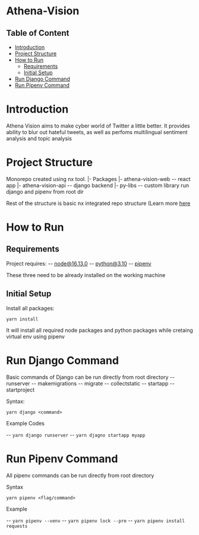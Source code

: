 # Athena-Vision

## Table of Content
- [Introduction](#Introduction)
- [Project Structure](#Project-Structure)
- [How to Run](#How-to-run)
    - [Requirements](##Requirements)
    - [Initial Setup](##Initial-Setup)
- [Run Django Command](##Run-Django-Command)
- [Run Pipenv Command](##Run-Pipenv-Command)

# Introduction
Athena Vision aims to make cyber world of Twitter a little better. It provides ability to blur out hateful tweets, as well as perfoms multilingual sentiment analysis and topic analysis

# Project Structure
Monorepo created using nx tool. 
	|- Packages
		|- athena-vision-web -- react app
		|- athena-vision-api -- django backend
	|- py-libs -- custom library run django and pipenv from root dir

Rest of the structure is basic nx integrated repo structure (Learn more [here](https://nx.dev/getting-started/integrated-repo-tutorial)
# How to Run
## Requirements
Project requires:
-- [node@16.13.0](https://nodejs.org/download/release/v16.1.0/)
-- [python@3.10](https://www.python.org/downloads/release/python-3100/)
-- [pipenv](https://pipenv.pypa.io/en/latest/install/#installing-pipenv)

These three need to be already installed on the working machine
## Initial Setup
Install all packages:

    yarn install
    
   It will install all required node packages and python packages while cretaing virtual env using pipenv

# Run Django Command
Basic commands of Django can be run directly from root directory
-- runserver
-- makemigrations
-- migrate
-- collectstatic
-- startapp
-- startproject

Syntax:

    yarn django <command>

Example Codes

--     `yarn django runserver`
-- `yarn djagno startapp myapp`

# Run Pipenv Command
All pipenv commands can be run directly from root directory

Syntax

    yarn pipenv <flag/command>

Example

-- `yarn pipenv --venv`
-- `yarn pipenv lock --pre`
-- `yarn pipenv install requests`
